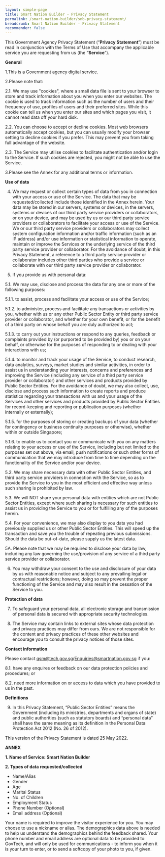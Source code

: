 ```yaml
---
layout: simple-page
title: Smart Nation Builder - Privacy Statement
permalink: /smart-nation-builder/snb-privacy-statement/
breadcrumb: Smart Nation Builder - Privacy Statement
recommender: false
---
```


This Government Agency Privacy Statement (“**Privacy Statement**”) must be read in conjunction with the Terms of Use that accompany the applicable service you are requesting from us (the “**Service**”). 

**General**

1.This is a Government agency digital service.

2.Please note that:

2.1.	We may use "cookies", where a small data file is sent to your browser to store and track information about you when you enter our websites. The cookie is used to track information such as the number of users and their frequency of use, profiles of users and their preferred sites. While this cookie can tell us when you enter our sites and which pages you visit, it cannot read data off your hard disk.

2.2.	You can choose to accept or decline cookies. Most web browsers automatically accept cookies, but you can usually modify your browser setting to decline cookies if you prefer. This may prevent you from taking full advantage of the website.

2.3.	The Service may utilise cookies to facilitate authentication and/or login to the Service. If such cookies are rejected, you might not be able to use the Service.

3.Please see the Annex for any additional terms or information.

**Use of data**

4.	We may request or collect certain types of data from you in connection with your access or use of the Service. The data that may be requested/collected include those identified in the Annex herein. Your data may be stored in our servers, systems or devices, in the servers, systems or devices of our third party service providers or collaborators, or on your device, and may be used by us or our third party service providers or collaborators to facilitate your access or use of the Service. We or our third party service providers or collaborators may collect system configuration information and/or traffic information (such as an IP address) and/or use information or statistical information to operate, maintain or improve the Services or the underlying service of the third party service provider or collaborator. For the avoidance of doubt, in this Privacy Statement, a reference to a third party service provider or collaborator includes other third parties who provide a service or collaborate with our third party service provider or collaborator.

5. If you provide us with personal data:

5.1.	We may use, disclose and process the data for any one or more of the following purposes:

5.1.1.	to assist, process and facilitate your access or use of the Service;

5.1.2.	to administer, process and facilitate any transactions or activities by you, whether with us or any other Public Sector Entity or third party service provider or collaborator, and whether for your own benefit, or for the benefit of a third party on whose behalf you are duly authorized to act;

5.1.3.	to carry out your instructions or respond to any queries, feedback or complaints provided by (or purported to be provided by) you or on your behalf, or otherwise for the purposes of responding to or dealing with your interactions with us;

5.1.4.	to monitor and track your usage of the Service, to conduct research, data analytics, surveys, market studies and similar activities, in order to assist us in understanding your interests, concerns and preferences and improving the Service (including any service of a third party service provider or collaborator) and other services and products provided by Public Sector Entities. For the avoidance of doubt, we may also collect, use, disclose and process such information to create reports and produce statistics regarding your transactions with us and your usage of the Services and other services and products provided by Public Sector Entities for record-keeping and reporting or publication purposes (whether internally or externally);

5.1.5.	for the purposes of storing or creating backups of your data (whether for contingency or business continuity purposes or otherwise), whether within or outside Singapore;

5.1.6.	to enable us to contact you or communicate with you on any matters relating to your access or use of the Service, including but not limited to the purposes set out above, via email, push notifications or such other forms of communication that we may introduce from time to time depending on the functionality of the Service and/or your device.

5.2.	We may share necessary data with other Public Sector Entities, and third party service providers in connection with the Service, so as to provide the Service to you in the most efficient and effective way unless such sharing is prohibited by law.

5.3.	We will NOT share your personal data with entities which are not Public Sector Entities, except where such sharing is necessary for such entities to assist us in providing the Service to you or for fulfilling any of the purposes herein.

5.4.	For your convenience, we may also display to you data you had previously supplied us or other Public Sector Entities.  This will speed up the transaction and save you the trouble of repeating previous submissions. Should the data be out-of-date, please supply us the latest data.

5A.	Please note that we may be required to disclose your data by law, including any law governing the use/provision of any service of a third party service provider or collaborator.

6. You may withdraw your consent to the use and disclosure of your data by us with reasonable notice and subject to any prevailing legal or contractual restrictions; however, doing so may prevent the proper functioning of the Service and may also result in the cessation of the Service to you.

**Protection of data**

7.	To safeguard your personal data, all electronic storage and transmission of personal data is secured with appropriate security technologies.

8.	The Service may contain links to external sites whose data protection and privacy practices may differ from ours.  We are not responsible for the content and privacy practices of these other websites and encourage you to consult the privacy notices of those sites.

**Contact information**

Please contact qsm@tech.gov.sg/Enquiries@smartnation.gov.sg if you:

8.1.	have any enquires or feedback on our data protection policies and procedures; or

8.2.	need more information on or access to data which you have provided to us in the past.

**Definitions**

9. In this Privacy Statement, “Public Sector Entities” means the Government (including its ministries, departments and organs of state) and public authorities (such as statutory boards) and “personal data” shall have the same meaning as its definition in the Personal Data Protection Act 2012 (No. 26 of 2012).

This version of the Privacy Statement is dated 25 May 2022.
 
**ANNEX**

**1.	Name of Service: Smart Nation Builder** 

**2.	Types of data requested/collected**

* Name/Alias
* Gender
* Age
* Marital Status
* No. of Children
* Employment Status
* Phone Number (Optional)
* Email address (Optional)

Your name is required to improve the visitor experience for you. You may choose to use a nickname or alias. The demographics data above is needed to help us understand the demographics behind the feedback shared. Your phone number and email address are optional data to be provided to GovTech, and will only be used for communications - to inform you when it is your turn to enter, or to send a softcopy of your photo to you, if given.

